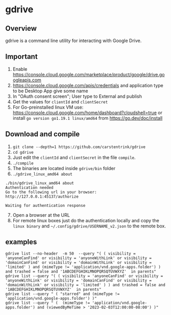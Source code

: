 gdrive
======


## Overview
gdrive is a command line utility for interacting with Google Drive.

## Important

1. Enable https://console.cloud.google.com/marketplace/product/google/drive.googleapis.com
2. https://console.cloud.google.com/apis/credentials and application type to be Desktop App give some name
3. In "OAuth consent screen"; User type to External and publish
4. Get the values for `clientId` and `clientSecret`
5. For Go-preinstalled linux VM use: https://console.cloud.google.com/home/dashboard?cloudshell=true
or install `go version go1.19.1 linux/amd64` from  https://go.dev/doc/install

## Download and compile

1. `git clone --depth=1 https://github.com/carstentrink/gdrive`
2. `cd gdrive`
3. Just edit the `clientId` and `clientSecret` in the file `compile`.
4. `./compile`
5. The binaries are located inside `gdrive/bin` folder
6. `./gdrive_linux_amd64 about`

```
./bin/gdrive_linux_amd64 about
Authentication needed
Go to the following url in your browser:
http://127.0.0.1:45137/authorize

Waiting for authentication response
```

7. Open a browser at the URL
8. For remote linux boxes just do the authentication locally and copy the `linux binary` and `~/.config/gdrive/USERNAME_v2.json` to the remote box.


## examples

```
gdrive list --no-header  -m 50  --query "( ( visibility = 'anyoneCanFind' or visibility = 'anyoneWithLink' or visibility = 'domainCanFind' or visibility = 'domainWithLink' or visibility = 'limited' ) and (mimeType != 'application/vnd.google-apps.folder') ) and trashed = false and '1ABCDEFGHIKLMNOPQRSQTUVWXYZ'  in parents"
gdrive list --query "( ( visibility = 'anyoneCanFind' or visibility = 'anyoneWithLink' or visibility = 'domainCanFind' or visibility = 'domainWithLink' or visibility = 'limited' ) ) and trashed = false and '1ABCDEFGHIKLMNOPQRSQTUVWXYZ'  in parents"
gdrive list --query " ( "starred" and (mimeType != 'application/vnd.google-apps.folder') )"
gdrive list --query " (  (mimeType != 'application/vnd.google-apps.folder') and (viewedByMeTime > '2023-02-03T12:00:00-08:00') )"
```

